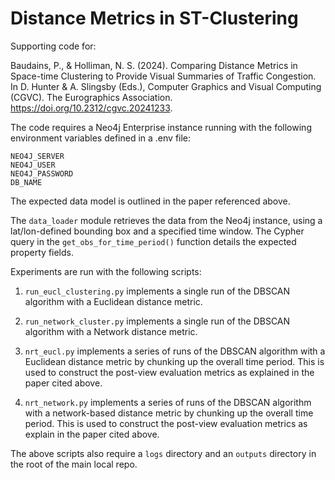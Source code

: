 # Distance Metrics in ST-Clustering

Supporting code for:

Baudains, P., & Holliman, N. S. (2024). Comparing Distance Metrics in Space-time Clustering to Provide Visual Summaries of Traffic Congestion. In D. Hunter & A. Slingsby (Eds.), Computer Graphics and Visual Computing (CGVC). The Eurographics Association. https://doi.org/10.2312/cgvc.20241233.

The code requires a Neo4j Enterprise instance running with the following environment variables defined in a .env file:

```
NEO4J_SERVER
NEO4J_USER
NEO4J_PASSWORD
DB_NAME
```

The expected data model is outlined in the paper referenced above.

The `data_loader` module retrieves the data from the Neo4j instance, using a lat/lon-defined bounding box and a specified time window. The Cypher query in the `get_obs_for_time_period()` function details the expected property fields.

Experiments are run with the following scripts:

1. `run_eucl_clustering.py` implements a single run of the DBSCAN algorithm with a Euclidean distance metric.

2. `run_network_cluster.py` implements a single run of the DBSCAN algorithm with a Network distance metric.

3. `nrt_eucl.py` implements a series of runs of the DBSCAN algorithm with a Euclidean distance metric by chunking up the overall time period. This is used to construct the post-view evaluation metrics as explained in the paper cited above.

4. `nrt_network.py` implements a series of runs of the DBSCAN algorithm with a network-based distance metric by chunking up the overall time period. This is used to construct the post-view evaluation metrics as explain in the paper cited above.

The above scripts also require a `logs` directory and an `outputs` directory in the root of the main local repo.
